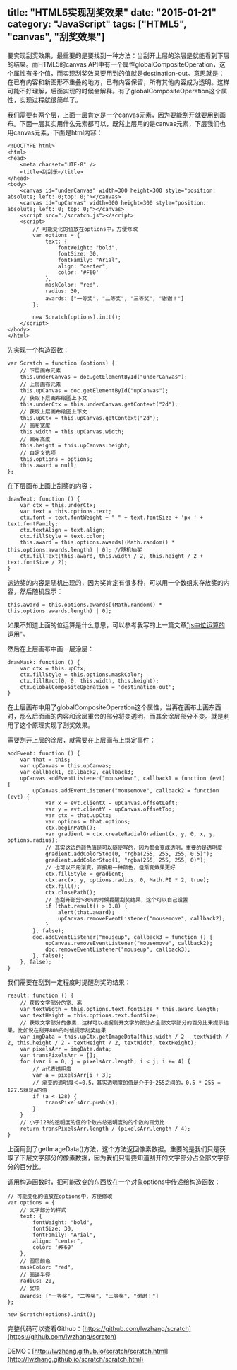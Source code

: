 title: "HTML5实现刮奖效果"
date: "2015-01-21"
category: "JavaScript"
tags: ["HTML5", "canvas", "刮奖效果"]
---

要实现刮奖效果，最重要的是要找到一种方法：当刮开上层的涂层是就能看到下层的结果。而HTML5的canvas API中有一个属性globalCompositeOperation，这个属性有多个值，而实现刮奖效果要用到的值就是destination-out。意思就是：在已有内容和新图形不重叠的地方，已有内容保留，所有其他内容成为透明。这样可能不好理解，后面实现的时候会解释。有了globalCompositeOperation这个属性，实现过程就很简单了。
<!--more-->
我们需要有两个层，上面一层肯定是一个canvas元素，因为要能刮开就要用到画布。下面一层其实用什么元素都可以，既然上层用的是canvas元素，下层我们也用canvas元素，下面是html内容：

    <!DOCTYPE html>
	<html>
	<head>
		<meta charset="UTF-8" />
		<title>刮刮乐</title>
	</head>
	<body>
	    <canvas id="underCanvas" width=300 height=300 style="position: absolute; left: 0;top: 0;"></canvas>
	    <canvas id="upCanvas" width=300 height=300 style="position: absolute; left: 0; top: 0;"></canvas>
	    <script src="./scratch.js"></script>
		<script>
	        // 可能变化的值放在options中，方便修改
	        var options = {
	            text: {
	                fontWeight: "bold",
	                fontSize: 30,
	                fontFamily: "Arial",
	                align: "center",
	                color: '#F60'
	            },
	            maskColor: "red",
	            radius: 30,
	            awards: ["一等奖", "二等奖", "三等奖", "谢谢！"]
	        };
	
	        new Scratch(options).init();
	    </script>
	</body>
	</html>

先实现一个构造函数：

    var Scratch = function (options) {
		// 下层画布元素
        this.underCanvas = doc.getElementById("underCanvas");
        // 上层画布元素
		this.upCanvas = doc.getElementById("upCanvas");
        // 获取下层画布绘图上下文
		this.underCtx = this.underCanvas.getContext("2d");
        // 获取上层画布绘图上下文
		this.upCtx = this.upCanvas.getContext("2d");
       	// 画布宽度
		this.width = this.upCanvas.width;
        // 画布高度
		this.height = this.upCanvas.height;
        // 自定义选项
		this.options = options;
        this.award = null;
    };

在下层画布上画上刮奖的内容：

	drawText: function () {
        var ctx = this.underCtx;
        var text = this.options.text;
        ctx.font = text.fontWeight + " " + text.fontSize + 'px ' + text.fontFamily;
        ctx.textAlign = text.align;
        ctx.fillStyle = text.color;
        this.award = this.options.awards[(Math.random() * this.options.awards.length) | 0]; //随机抽奖
        ctx.fillText(this.award, this.width / 2, this.height / 2 + text.fontSize / 2);
    }
这边奖的内容是随机出现的，因为奖肯定有很多种，可以用一个数组来存放奖的内容，然后随机显示：

    this.award = this.options.awards[(Math.random() * this.options.awards.length) | 0];

如果不知道上面的位运算是什么意思，可以参考我写的上一篇文章["js中位运算的运用"](http://www.cnblogs.com/xljzlw/p/4231354.html)。

然后在上层画布中画一层涂层：

    drawMask: function () {
        var ctx = this.upCtx;
        ctx.fillStyle = this.options.maskColor;
        ctx.fillRect(0, 0, this.width, this.height);
        ctx.globalCompositeOperation = 'destination-out';
    }
在上层画布中用了globalCompositeOperation这个属性，当再在画布上画东西时，那么后面画的内容和涂层重合的部分将变透明，而其余涂层部分不变。就是利用了这个原理实现了刮奖效果。

需要刮开上层的涂层，就需要在上层画布上绑定事件：

    addEvent: function () {
        var that = this;
        var upCanvas = this.upCanvas;
        var callback1, callback2, callback3;
        upCanvas.addEventListener("mousedown", callback1 = function (evt) {
            upCanvas.addEventListener("mousemove", callback2 = function (evt) {
                var x = evt.clientX - upCanvas.offsetLeft;
                var y = evt.clientY - upCanvas.offsetTop;
                var ctx = that.upCtx;
                var options = that.options;
                ctx.beginPath();
                var gradient = ctx.createRadialGradient(x, y, 0, x, y, options.radius);
                // 其实这边的颜色值是可以随便写的，因为都会变成透明，重要的是透明度
                gradient.addColorStop(0, "rgba(255, 255, 255, 0.5)");
                gradient.addColorStop(1, "rgba(255, 255, 255, 0)");
				// 也可以不用渐变，直接用一种颜色，但渐变效果更好
                ctx.fillStyle = gradient;
                ctx.arc(x, y, options.radius, 0, Math.PI * 2, true);
                ctx.fill();
                ctx.closePath();
				// 当刮开部分>80%的时候提醒刮奖结果，这个可以自己设置
                if (that.result() > 0.8) {
                    alert(that.award);
                    upCanvas.removeEventListener("mousemove", callback2);
                }
            }, false);
            doc.addEventListener("mouseup", callback3 = function () {
                upCanvas.removeEventListener("mousemove", callback2);
                doc.removeEventListener("mouseup", callback3);
            }, false);
        }, false);
    }

我们需要在刮到一定程度时提醒刮奖的结果：

    result: function () {
		// 获取文字部分的宽、高
        var textWidth = this.options.text.fontSize * this.award.length;
        var textHeight = this.options.text.fontSize;
        // 获取文字部分的像素，这样可以根据刮开文字的部分占全部文字部分的百分比来提示结果，比如说在刮开80%的时候提示刮奖结果
        var imgData = this.upCtx.getImageData(this.width / 2 - textWidth / 2, this.height / 2 - textHeight / 2, textWidth, textHeight);
        var pixelsArr = imgData.data;
        var transPixelsArr = [];
        for (var i = 0, j = pixelsArr.length; i < j; i += 4) {
            // a代表透明度
            var a = pixelsArr[i + 3];
            // 渐变的透明度＜=0.5，其实透明度的值是介于0~255之间的，0.5 * 255 = 127.5就是a的值
            if (a < 128) {
                transPixelsArr.push(a);
            }
        }
        // 小于128的透明度的值的个数占总透明度的的个数的百分比
        return transPixelsArr.length / (pixelsArr.length / 4);
    }

上面用到了getImageData()方法，这个方法返回像素数据。重要的是我们只是获取了下层文字部分的像素数据，因为我们只需要知道刮开的文字部分占全部文字部分的百分比。

调用构造函数时，把可能改变的东西放在一个对象options中传递给构造函数：

    // 可能变化的值放在options中，方便修改
    var options = {
		// 文字部分的样式
        text: {
            fontWeight: "bold",
            fontSize: 30,
            fontFamily: "Arial",
            align: "center",
            color: '#F60'
        },
		// 图层颜色
        maskColor: "red",
		// 画逼半径
        radius: 20,
		// 奖项
        awards: ["一等奖", "二等奖", "三等奖", "谢谢！"]
    };

    new Scratch(options).init();

完整代码可以查看Github：[https://github.com/lwzhang/scratch](https://github.com/lwzhang/scratch)

DEMO：[http://lwzhang.github.io/scratch/scratch.html](http://lwzhang.github.io/scratch/scratch.html)



